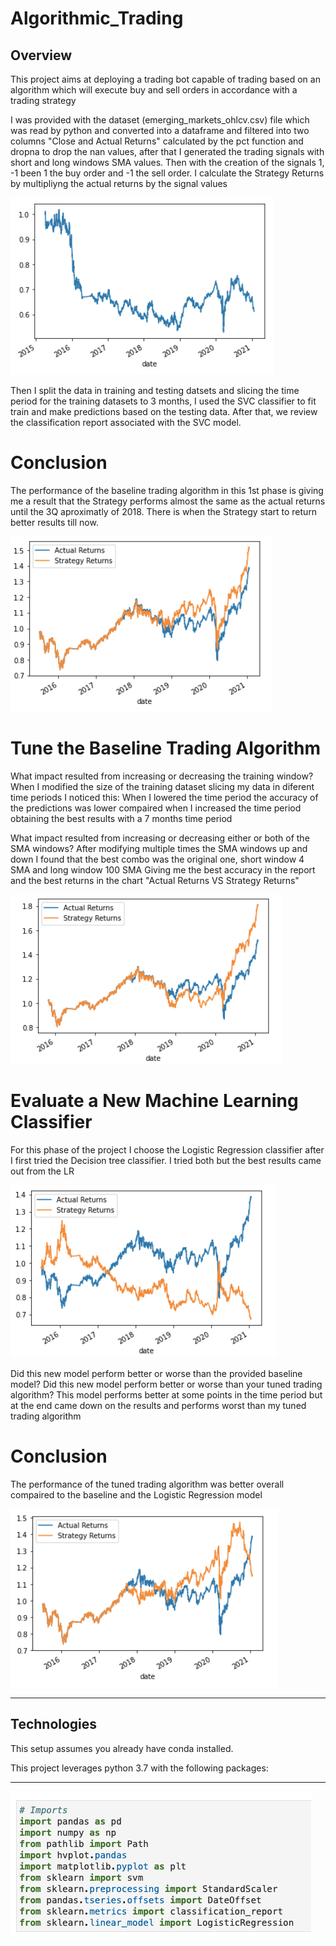 # Algorithmic_Trading

## Overview

This project aims at deploying a trading bot capable of trading based on an algorithm which will execute buy and sell orders in accordance with a trading strategy

I was provided with the dataset (emerging_markets_ohlcv.csv) file which was read by python and converted into a dataframe and filtered into two columns "Close and Actual Returns" calculated by the pct function and dropna to drop the nan values, after that I generated the trading signals with short and long windows SMA values. Then with the creation of the signals 1, -1 been 1 the buy order and -1 the sell order. I calculate the Strategy Returns by multipliyng the actual returns by the signal values

![Algorithmic_trading](images/Strategy_returns.png)

Then I split the data in training and testing datsets and slicing the time period for the training datasets to 3 months, I used the SVC classifier to fit train and make predictions based on the testing data. After that, we review the classification report associated with the SVC model.

# Conclusion 
The performance of the baseline trading algorithm in this 1st phase is giving me a result that the Strategy performs almost the same as the actual returns until the 3Q aproximatly of 2018. There is when the Strategy start to return better results till now.

![Algorithmic_trading](images/svm_plot.png)

# Tune the Baseline Trading Algorithm

What impact resulted from increasing or decreasing the training window?
When I modified the size of the training dataset slicing my data in diferent time periods I noticed this: When I lowered the time period the accuracy of the predictions was lower compaired when I increased the time period obtaining the best results with a 7 months time period  

What impact resulted from increasing or decreasing either or both of the SMA windows?
After modifying multiple times the SMA windows up and down I found that the best combo was the original one, short window 4 SMA and long window 100 SMA Giving me the best accuracy in the report and the best returns in the chart "Actual Returns VS Strategy Returns"

![Algorithmic_trading](images/7_month_plot.png)

# Evaluate a New Machine Learning Classifier
For this phase of the project I choose the Logistic Regression classifier after I first tried the Decision tree classifier. I tried both but the best results came out from the LR

![Algorithmic_trading](images/Decision_tree_plot.png)

Did this new model perform better or worse than the provided baseline model? Did this new model perform better or worse than your tuned trading algorithm?
This model performs better at some points in the time period but at the end came down on the results and performs worst than my tuned trading algorithm

# Conclusion 

The performance of the tuned trading algorithm was better overall compaired to the baseline and the Logistic Regression model

![Algorithmic_trading](images/LR_plot.png)

---

## Technologies

This setup assumes you already have conda installed.

This project leverages python 3.7 with the following packages:



---


![Algorithmic_trading](images/imports.png)



